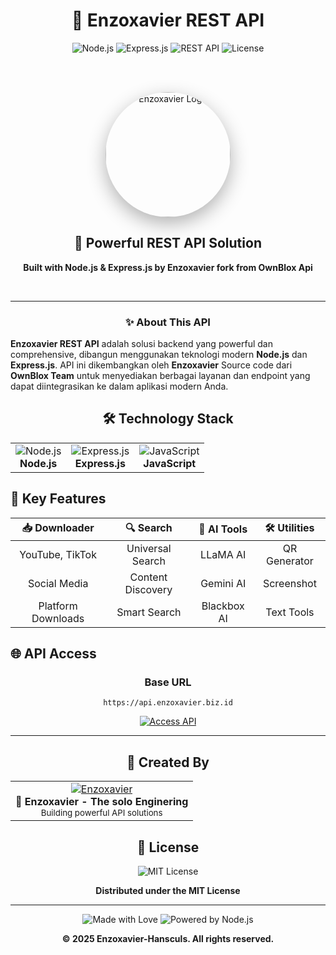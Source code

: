<div align="center">
  
# 🚀 Enzoxavier REST API

<img src="https://img.shields.io/badge/Node.js-43853D?style=for-the-badge&logo=node.js&logoColor=white" alt="Node.js" />
<img src="https://img.shields.io/badge/Express.js-404D59?style=for-the-badge&logo=express&logoColor=white" alt="Express.js" />
<img src="https://img.shields.io/badge/REST-API-blue?style=for-the-badge" alt="REST API" />
<img src="https://img.shields.io/badge/License-MIT-green?style=for-the-badge" alt="License" />

<br><br>

<img width="200" height="200" src="https://files.catbox.moe/7vq7nb.jpg" alt="Enzoxavier Logo" style="border-radius: 50%; box-shadow: 0 10px 30px rgba(0,0,0,0.3);" />

<h2>🎯 Powerful REST API Solution</h2>
<p><strong>Built with Node.js & Express.js by Enzoxavier fork from OwnBlox Api</strong></p>

<br>

---

<h3>✨ About This API</h3>

</div>

**Enzoxavier REST API** adalah solusi backend yang powerful dan comprehensive, dibangun menggunakan teknologi modern **Node.js** dan **Express.js**. API ini dikembangkan oleh **Enzoxavier** Source code dari **OwnBlox Team** untuk menyediakan berbagai layanan dan endpoint yang dapat diintegrasikan ke dalam aplikasi modern Anda.

<div align="center">

## 🛠️ **Technology Stack**

<table>
<tr>
<td align="center"><img src="https://img.shields.io/badge/Node.js-339933?style=flat&logo=nodedotjs&logoColor=white" alt="Node.js"/><br><b>Node.js</b></td>
<td align="center"><img src="https://img.shields.io/badge/Express.js-000000?style=flat&logo=express&logoColor=white" alt="Express.js"/><br><b>Express.js</b></td>
<td align="center"><img src="https://img.shields.io/badge/JavaScript-F7DF1E?style=flat&logo=javascript&logoColor=black" alt="JavaScript"/><br><b>JavaScript</b></td>
</tr>
</table>

</div>

## 🌟 **Key Features**

<div align="center">

| 📥 **Downloader** | 🔍 **Search** | 🤖 **AI Tools** | 🛠️ **Utilities** |
|:---:|:---:|:---:|:---:|
| YouTube, TikTok | Universal Search | LLaMA AI | QR Generator |
| Social Media | Content Discovery | Gemini AI | Screenshot |
| Platform Downloads | Smart Search | Blackbox AI | Text Tools |

</div>

## 🌐 **API Access**

<div align="center">

### **Base URL**
```
https://api.enzoxavier.biz.id
```

<a href="https://api.enzoxavier.biz.id" target="_blank">
  <img src="https://img.shields.io/badge/🌐_Access_API-667eea?style=for-the-badge&logoColor=white" alt="Access API" />
</a>

</div>

---

<div align="center">

## 👥 **Created By**

<table>
<tr>
<td align="center">
<a href="https://github.com/HansCuls" target="_blank">
<img src="https://img.shields.io/badge/Enzoxavier-667eea?style=for-the-badge&logo=github&logoColor=white" alt="Enzoxavier"/>
</a>
<br>
<b>👤 Enzoxavier - The solo Enginering</b>
<br>
<sub>Building powerful API solutions</sub>
</td>
</tr>
</table>

## 📄 **License**

<img src="https://img.shields.io/badge/License-MIT-green?style=for-the-badge" alt="MIT License" />

**Distributed under the MIT License**

---

<p>
<img src="https://img.shields.io/badge/Made_with-❤️-cyan?style=for-the-badge" alt="Made with Love" />
<img src="https://img.shields.io/badge/Powered_by-Node.js-339933?style=for-the-badge&logo=nodedotjs&logoColor=white" alt="Powered by Node.js" />
</p>

**© 2025 Enzoxavier-Hansculs. All rights reserved.**

</div>
